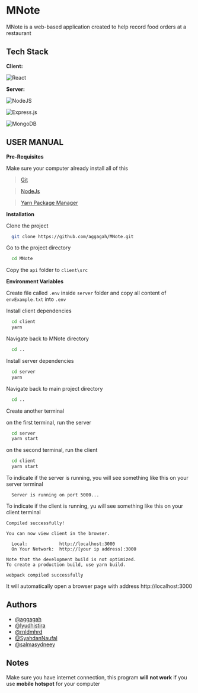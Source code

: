 # MNote

MNote is a web-based application created to help record food orders at a restaurant

## Tech Stack

**Client:**

![React](https://img.shields.io/badge/react-%2320232a.svg?style=for-the-badge&logo=react&logoColor=%2361DAFB)

**Server:**

![NodeJS](https://img.shields.io/badge/node.js-6DA55F?style=for-the-badge&logo=node.js&logoColor=white)

![Express.js](https://img.shields.io/badge/express.js-%23404d59.svg?style=for-the-badge&logo=express&logoColor=%2361DAFB)

![MongoDB](https://img.shields.io/badge/MongoDB-%234ea94b.svg?style=for-the-badge&logo=mongodb&logoColor=white)

## USER MANUAL

**Pre-Requisites**

Make sure your computer already install all of this

> [Git](https://git-scm.com/downloads)

> [NodeJs](https://nodejs.org/en/download/)

> [Yarn Package Manager](https://yarnpkg.com/getting-started/install)

**Installation**

Clone the project

```bash
  git clone https://github.com/aggagah/MNote.git
```

Go to the project directory

```bash
  cd MNote
```

Copy the `api` folder to `client\src`

**Environment Variables**

Create file called `.env` inside `server` folder and copy all content of `envExample.txt` into `.env`

Install client dependencies

```bash
  cd client
  yarn
```

Navigate back to MNote directory

```bash
  cd ..
```

Install server dependencies

```bash
  cd server
  yarn
```

Navigate back to main project directory

```bash
  cd ..
```

Create another terminal

on the first terminal, run the server

```bash
  cd server
  yarn start
```

on the second terminal, run the client

```bash
  cd client
  yarn start
```

To indicate if the server is running, you will see something like this on your server terminal

```
  Server is running on port 5000...
```

To indicate if the client is running, yu will see something like this on your client terminal

```
Compiled successfully!

You can now view client in the browser.

  Local:            http://localhost:3000
  On Your Network:  http://[your ip address]:3000

Note that the development build is not optimized.
To create a production build, use yarn build.

webpack compiled successfully
```

It will automatically open a browser page with address http://localhost:3000

## Authors

-   [@aggagah](http://github.com/aggagah)
-   [@lyudhistira](https://github.com/lyudhistira)
-   [@rnldmhrd](https://github.com/rnldmhrd)
-   [@SyahdanNaufal](https://github.com/SyahdanNaufal)
-   [@salmasydneey](https://github.com/salmasydneey)

## Notes

Make sure you have internet connection, this program **will not work** if you use **mobile hotspot** for your computer
